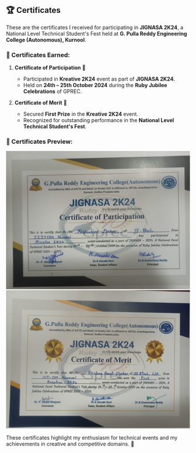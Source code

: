 ## 🏆 Certificates

These are the certificates I received for participating in **JIGNASA 2K24**, a National Level Technical Student's Fest held at **G. Pulla Reddy Engineering College (Autonomous), Kurnool**.

### 📜 Certificates Earned:
1. **Certificate of Participation** 🏅  
   - Participated in **Kreative 2K24** event as part of **JIGNASA 2K24**.  
   - Held on **24th – 25th October 2024** during the **Ruby Jubilee Celebrations** of GPREC.

2. **Certificate of Merit** 🥇  
   - Secured **First Prize** in the **Kreative 2K24** event.  
   - Recognized for outstanding performance in the **National Level Technical Student's Fest**.

### 📸 Certificates Preview:
![Certificate of Participation](udemy%20certificates/WhatsApp%20Image%202025-03-14%20at%2018.39.48%20(1).jpeg)  
![Certificate of Merit](udemy%20certificates/WhatsApp%20Image%202025-03-14%20at%2018.39.48.jpeg)  

These certificates highlight my enthusiasm for technical events and my achievements in creative and competitive domains. 🚀

